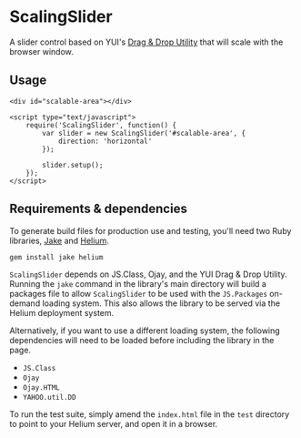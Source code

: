 ScalingSlider
=============

A slider control based on YUI's [Drag & Drop Utility][dd] that will scale with
the browser window.


Usage
-----

    <div id="scalable-area"></div>
    
    <script type="text/javascript">
        require('ScalingSlider', function() {
            var slider = new ScalingSlider('#scalable-area', {
                direction: 'horizontal'
            });
            
            slider.setup();
        });
    </script>


Requirements & dependencies
---------------------------

To generate build files for production use and testing, you'll need two Ruby
libraries, [Jake][jake] and [Helium][he].

    gem install jake helium

`ScalingSlider` depends on JS.Class, Ojay, and the YUI Drag & Drop Utility.
Running the `jake` command in the library's main directory will build a
packages file to allow `ScalingSlider` to be used with the `JS.Packages`
on-demand loading system. This also allows the library to be served via the
Helium deployment system.

Alternatively, if you want to use a different loading system, the following
dependencies will need to be loaded before including the library in the page.

  * `JS.Class`
  * `Ojay`
  * `Ojay.HTML`
  * `YAHOO.util.DD`

To run the test suite, simply amend the `index.html` file in the `test`
directory to point to your Helium server, and open it in a browser.


  [dd]:   http://developer.yahoo.com/yui/dragdrop/
  [jake]: http://github.com/jcoglan/jake
  [he]:   http://github.com/othermedia/helium
